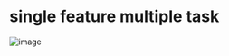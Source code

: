 # single feature multiple task

![image](https://user-images.githubusercontent.com/103256030/169685835-c2edafc1-e671-477b-b542-4c64f3470077.png)
